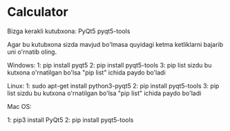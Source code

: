 # Calculator
Bizga kerakli kutubxona:
PyQt5
pyqt5-tools

Agar bu kutubxona sizda mavjud bo'lmasa quyidagi ketma ketliklarni bajarib uni o'rnatib oling.

Windows:
1: pip install pyqt5
2: pip install pyqt5-tools 
3: pip list 
sizdu bu kutxona o'rnatilgan bo'lsa "pip list" ichida paydo bo'ladi

Linux:
1: sudo apt-get install python3-pyqt5
2: pip install pyqt5-tools
3: pip list 
sizdu bu kutxona o'rnatilgan bo'lsa "pip list" ichida paydo bo'ladi

Mac OS:

1: pip3 install PyQt5
2: pip install pyqt5-tools
